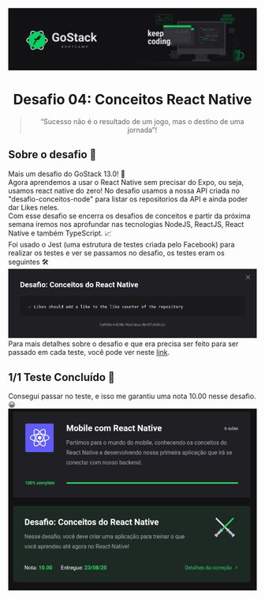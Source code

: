 <img alt="GoStack" src="./readme_assets/header-desafios-new.png" />
<h1 align="center">
  Desafio 04: Conceitos React Native
</h1>

<blockquote align="center">“Sucesso não é o resultado de um jogo, mas o destino de uma jornada”!</blockquote>

## Sobre o desafio 💪
Mais um desafio do GoStack 13.0! 🚀 <br>
Agora aprendemos a usar o React Native sem precisar do Expo, ou seja, usamos react native do zero! 
No desafio usamos a nossa API criada no "desafio-conceitos-node" para listar os repositorios da API e ainda poder dar Likes neles. <br> 
Com esse desafio se encerra os desafios de conceitos e partir da próxima semana iremos nos aprofundar nas tecnologias NodeJS, ReactJS, React Native e também TypeScript. 📈 <br>
Foi usado o Jest (uma estrutura de testes criada pelo Facebook) para realizar os testes e ver se passamos no desafio, os testes eram os seguintes 🛠 <br>
<img src="./readme_assets/testes.png"></img>
Para mais detalhes sobre o desafio e que era precisa ser feito para ser passado em cada teste, você pode ver neste <a href="https://github.com/rocketseat-education/bootcamp-gostack-desafios/tree/master/desafio-conceitos-react-native">link</a>.

## 1/1 Teste Concluído 🎯
Consegui passar no teste, e isso me garantiu uma nota 10.00 nesse desafio. 😀
<img src="./readme_assets/resultado.png"></img>
